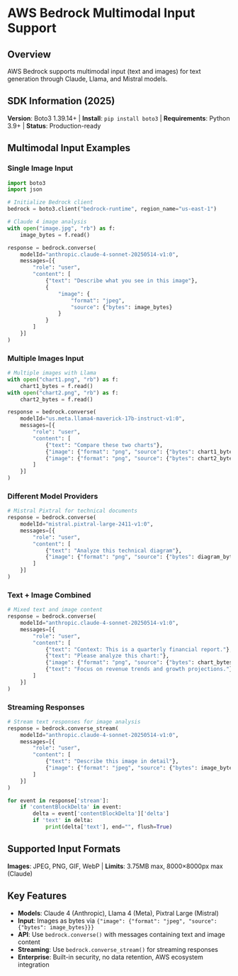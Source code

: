 # AWS Bedrock Multimodal Input Support

## Overview
AWS Bedrock supports multimodal input (text and images) for text generation through Claude, Llama, and Mistral models.

## SDK Information (2025)
**Version**: Boto3 1.39.14+ | **Install**: `pip install boto3` | **Requirements**: Python 3.9+ | **Status**: Production-ready

## Multimodal Input Examples

### Single Image Input
```python
import boto3
import json

# Initialize Bedrock client
bedrock = boto3.client("bedrock-runtime", region_name="us-east-1")

# Claude 4 image analysis
with open("image.jpg", "rb") as f:
    image_bytes = f.read()

response = bedrock.converse(
    modelId="anthropic.claude-4-sonnet-20250514-v1:0",
    messages=[{
        "role": "user",
        "content": [
            {"text": "Describe what you see in this image"},
            {
                "image": {
                    "format": "jpeg",
                    "source": {"bytes": image_bytes}
                }
            }
        ]
    }]
)
```

### Multiple Images Input
```python
# Multiple images with Llama
with open("chart1.png", "rb") as f:
    chart1_bytes = f.read()
with open("chart2.png", "rb") as f:
    chart2_bytes = f.read()

response = bedrock.converse(
    modelId="us.meta.llama4-maverick-17b-instruct-v1:0",
    messages=[{
        "role": "user",
        "content": [
            {"text": "Compare these two charts"},
            {"image": {"format": "png", "source": {"bytes": chart1_bytes}}},
            {"image": {"format": "png", "source": {"bytes": chart2_bytes}}}
        ]
    }]
)
```

### Different Model Providers
```python
# Mistral Pixtral for technical documents
response = bedrock.converse(
    modelId="mistral.pixtral-large-2411-v1:0",
    messages=[{
        "role": "user",
        "content": [
            {"text": "Analyze this technical diagram"},
            {"image": {"format": "png", "source": {"bytes": diagram_bytes}}}
        ]
    }]
)
```


### Text + Image Combined
```python
# Mixed text and image content
response = bedrock.converse(
    modelId="anthropic.claude-4-sonnet-20250514-v1:0",
    messages=[{
        "role": "user",
        "content": [
            {"text": "Context: This is a quarterly financial report."},
            {"text": "Please analyze this chart:"},
            {"image": {"format": "png", "source": {"bytes": chart_bytes}}},
            {"text": "Focus on revenue trends and growth projections."}
        ]
    }]
)
```

### Streaming Responses
```python
# Stream text responses for image analysis
response = bedrock.converse_stream(
    modelId="anthropic.claude-4-sonnet-20250514-v1:0",
    messages=[{
        "role": "user",
        "content": [
            {"text": "Describe this image in detail"},
            {"image": {"format": "jpeg", "source": {"bytes": image_bytes}}}
        ]
    }]
)

for event in response['stream']:
    if 'contentBlockDelta' in event:
        delta = event['contentBlockDelta']['delta']
        if 'text' in delta:
            print(delta['text'], end="", flush=True)
```

## Supported Input Formats
**Images**: JPEG, PNG, GIF, WebP | **Limits**: 3.75MB max, 8000×8000px max (Claude)

## Key Features
- **Models**: Claude 4 (Anthropic), Llama 4 (Meta), Pixtral Large (Mistral)
- **Input**: Images as bytes via `{"image": {"format": "jpeg", "source": {"bytes": image_bytes}}}`
- **API**: Use `bedrock.converse()` with messages containing text and image content
- **Streaming**: Use `bedrock.converse_stream()` for streaming responses
- **Enterprise**: Built-in security, no data retention, AWS ecosystem integration